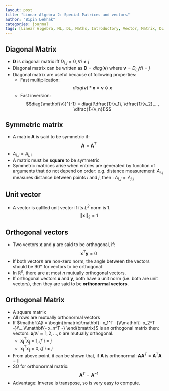 ```yaml
---
layout: post
title: "Linear Algebra 2: Special Matrices and vectors"
author: "Bipin Lekhak"
categories: journal
tags: [Linear Algebra, ML, DL, Maths, Introductory, Vector, Matrix, DL Book]
---
```



## Diagonal Matrix

- $\mathbf{D}$ is diagonal matrix iff $D_{i,j} = 0, \forall i \ne j$
- Diagonal matrix can be written as $\mathbf{D} = diag(\mathbf{v})$ where
    $\mathbf{v} = D_{i,j} \forall i=j$
- Diagonal matrix are useful because of following properties:
  - Fast multiplication:
  $$diag(\mathbf{v})*\mathbf{x} = \mathbf{v} \odot \mathbf{x}$$
  - Fast inversion:
    $$diag(\mathbf{v})^{-1} = diag([\dfrac{1}{v_1}, \dfrac{1}{v_2},...,
    \dfrac{1}{v_n}])$$

## Symmetric matrix

- A matrix $\mathbf{A}$ is said to be symmetric if:
  $$\mathbf{A} = \mathbf{A}^T$$
- $A_{i,j} = A_{j,i}$
- A matrix must be **square** to be symmetric
- Symmetric matrices arise when entries are generated by function of arguments
  that do not depend on order: e.g. distance measurement: $A_{i,j}$ measures
  distance between points $i$ and $j$, then : $A_{i,j} = A_{j,i}$

## Unit vector

- A vector is callled unit vector if its *L<sup>2</sup>* norm is 1.
  $$\vert\vert\mathbf{x}\vert\vert_2 = 1$$

## Orthogonal vectors

- Two vectors $\mathbf{x}$ and $\mathbf{y}$ are said to be orthogonal, if:
  $$\mathbf{x}^T \mathbf{y} = 0$$
- If both vectors are non-zero norm, the angle between the vectors should be
  $90°$ for vectors to be orthogonal
- In $\mathbb{R}^n$, there are at most $n$ mutually orthogonal vectors.
- If orthogonal vectors $\mathbf{x}$ and $\mathbf{y}$, both have a unit norm
  (i.e. both are unit vectors), then they are said to be **orthonormal vectors**.

## Orthogonal Matrix

- A square matrix
- All rows are mutually orthonormal vectors
- If
$\mathbf{A} = \begin{bmatrix}\mathbf{- x_1^T -}\\\mathbf{- x_2^T -}\\...\\\mathbf{- x_n^T -} \end{bmatrix}$
  is an orthogonal matrix then: vectors: $\mathbf{x_i} \forall i = 1,2,...,n$
  are mutually orthogonal.
  - $\mathbf{x_i}^T\mathbf{x_j} = 1, if \ i=j$
  - $\mathbf{x_i}^T\mathbf{x_j} = 0, if \ i\ne j$
- From above point, it can be shown that, if $\mathbf{A}$ is orthonormal:
$\mathbf{A}\mathbf{A}^T = \mathbf{A}^T\mathbf{A} = \mathbf{I}$
- SO for orthonormal matrix:
  $$\mathbf{A}^T = \mathbf{A}^{-1}$$
- Advantage: Inverse is transpose, so is very easy to compute.
